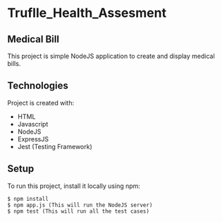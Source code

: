 # Truflle_Health_Assesment

## Medical Bill
This project is simple NodeJS application to create and display medical bills.
	
## Technologies
Project is created with:
* HTML
* Javascript
* NodeJS
* ExpressJS
* Jest (Testing Framework)
	
## Setup
To run this project, install it locally using npm:

```
$ npm install
$ npm app.js (This will run the NodeJS server)
$ npm test (This will run all the test cases)
```
